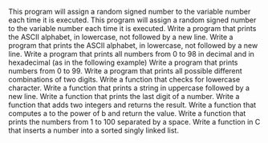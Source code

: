 This program will assign a random signed number to the variable number each time it is executed. 
This program will assign a random signed number to the variable number each time it is executed.
Write a program that prints the ASCII alphabet, in lowercase, not followed by a new line.
Write a program that prints the ASCII alphabet, in lowercase, not followed by a new line.
Write a program that prints all numbers from 0 to 98 in decimal and in hexadecimal (as in the following example)
Write a program that prints numbers from 0 to 99.
Write a program that prints all possible different combinations of two digits.
Write a function that checks for lowercase character.
Write a function that prints a string in uppercase followed by a new line.
Write a function that prints the last digit of a number.
Write a function that adds two integers and returns the result.
Write a function that computes a to the power of b and return the value.
Write a function that prints the numbers from 1 to 100 separated by a space.
Write a function in C that inserts a number into a sorted singly linked list.
